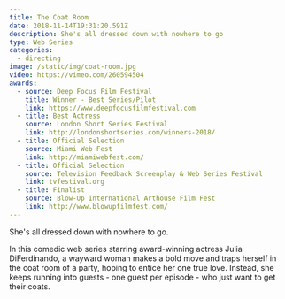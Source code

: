 ```yaml
---
title: The Coat Room
date: 2018-11-14T19:31:20.591Z
description: She's all dressed down with nowhere to go
type: Web Series
categories:
  - directing
image: /static/img/coat-room.jpg
video: https://vimeo.com/260594504
awards:
  - source: Deep Focus Film Festival
    title: Winner - Best Series/Pilot
    link: https://www.deepfocusfilmfestival.com
  - title: Best Actress
    source: London Short Series Festival
    link: http://londonshortseries.com/winners-2018/
  - title: Official Selection
    source: Miami Web Fest
    link: http://miamiwebfest.com/
  - title: Official Selection
    source: Television Feedback Screenplay & Web Series Festival
    link: tvfestival.org
  - title: Finalist
    source: Blow-Up International Arthouse Film Fest
    link: http://www.blowupfilmfest.com/
---
```

She's all dressed down with nowhere to go.

In this comedic web series starring award-winning actress Julia DiFerdinando, a wayward woman makes a bold move and traps herself in the coat room of a party, hoping to entice her one true love. Instead, she keeps running into guests - one guest per episode - who just want to get their coats.
